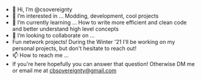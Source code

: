 - 👋 Hi, I’m @csovereignty
- 👀 I’m interested in ...
  Modding, development, cool projects
- 🌱 I’m currently learning ...
  How to write more efficient and clean code and better understand high level concepts
- 💞️ I’m looking to collaborate on ...
- Fun network projects! During the Winter '21 I'll be working on my personal projects, but don't hesitate to reach out!
- 📫 How to reach me ...
- If you're here hopefully you can answer that question! Otherwise DM me or email me at cbsovereignty@gmail.com

<!---
csovereignty/csovereignty is a ✨ special ✨ repository because its `README.md` (this file) appears on your GitHub profile.
You can click the Preview link to take a look at your changes.
--->
